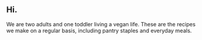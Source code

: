 ## Hi.

We are two adults and one toddler living a vegan life. These are the recipes we make on a regular basis, including pantry staples and everyday meals.
